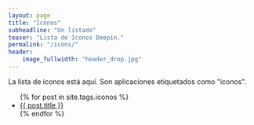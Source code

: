 ```yaml
---
layout: page
title: "Iconos"
subheadline: "Un listado"
teaser: "Lista de Iconos Deepin."
permalink: "/icons/"
header:
    image_fullwidth: "header_drop.jpg"
---
```


La lista de iconos está aquí. Son aplicaciones etiquetados como "iconos".

<ul>
    {% for post in site.tags.iconos %}
    <li><a href="{{ site.url }}{{ site.baseurl }}{{ post.url }}">{{ post.title }}</a></li>
    {% endfor %}
</ul>
